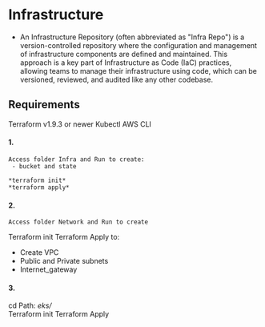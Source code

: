 # Infrastructure

  - An Infrastructure Repository (often abbreviated as "Infra Repo") is a version-controlled repository where the configuration and management of infrastructure components are defined and maintained. This approach is a key part of Infrastructure as Code (IaC) practices, allowing teams to manage their infrastructure using code, which can be versioned, reviewed, and audited like any other codebase.

## Requirements
  Terraform v1.9.3 or newer
  Kubectl
  AWS CLI



#### 1.
    
    Access folder Infra and Run to create:
     - bucket and state

    *terraform init* 
    *terraform apply* 
    
    



#### 2.
    Access folder Network and Run to create 
Terraform init
Terraform Apply to:
 - Create VPC 
 - Public and Private subnets
 - Internet_gateway

#### 3.
cd Path: *eks/*  
Terraform init
Terraform Apply
